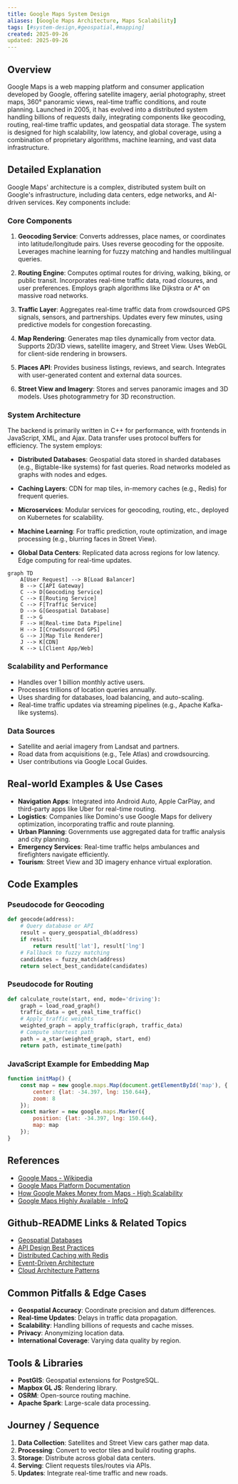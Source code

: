 ```yaml
---
title: Google Maps System Design
aliases: [Google Maps Architecture, Maps Scalability]
tags: [#system-design,#geospatial,#mapping]
created: 2025-09-26
updated: 2025-09-26
---
```


## Overview

Google Maps is a web mapping platform and consumer application developed by Google, offering satellite imagery, aerial photography, street maps, 360° panoramic views, real-time traffic conditions, and route planning. Launched in 2005, it has evolved into a distributed system handling billions of requests daily, integrating components like geocoding, routing, real-time traffic updates, and geospatial data storage. The system is designed for high scalability, low latency, and global coverage, using a combination of proprietary algorithms, machine learning, and vast data infrastructure.

## Detailed Explanation

Google Maps' architecture is a complex, distributed system built on Google's infrastructure, including data centers, edge networks, and AI-driven services. Key components include:

### Core Components

1. **Geocoding Service**: Converts addresses, place names, or coordinates into latitude/longitude pairs. Uses reverse geocoding for the opposite. Leverages machine learning for fuzzy matching and handles multilingual queries.

2. **Routing Engine**: Computes optimal routes for driving, walking, biking, or public transit. Incorporates real-time traffic data, road closures, and user preferences. Employs graph algorithms like Dijkstra or A* on massive road networks.

3. **Traffic Layer**: Aggregates real-time traffic data from crowdsourced GPS signals, sensors, and partnerships. Updates every few minutes, using predictive models for congestion forecasting.

4. **Map Rendering**: Generates map tiles dynamically from vector data. Supports 2D/3D views, satellite imagery, and Street View. Uses WebGL for client-side rendering in browsers.

5. **Places API**: Provides business listings, reviews, and search. Integrates with user-generated content and external data sources.

6. **Street View and Imagery**: Stores and serves panoramic images and 3D models. Uses photogrammetry for 3D reconstruction.

### System Architecture

The backend is primarily written in C++ for performance, with frontends in JavaScript, XML, and Ajax. Data transfer uses protocol buffers for efficiency. The system employs:

- **Distributed Databases**: Geospatial data stored in sharded databases (e.g., Bigtable-like systems) for fast queries. Road networks modeled as graphs with nodes and edges.

- **Caching Layers**: CDN for map tiles, in-memory caches (e.g., Redis) for frequent queries.

- **Microservices**: Modular services for geocoding, routing, etc., deployed on Kubernetes for scalability.

- **Machine Learning**: For traffic prediction, route optimization, and image processing (e.g., blurring faces in Street View).

- **Global Data Centers**: Replicated data across regions for low latency. Edge computing for real-time updates.

```mermaid
graph TD
    A[User Request] --> B[Load Balancer]
    B --> C[API Gateway]
    C --> D[Geocoding Service]
    C --> E[Routing Service]
    C --> F[Traffic Service]
    D --> G[Geospatial Database]
    E --> G
    F --> H[Real-time Data Pipeline]
    H --> I[Crowdsourced GPS]
    G --> J[Map Tile Renderer]
    J --> K[CDN]
    K --> L[Client App/Web]
```

### Scalability and Performance

- Handles over 1 billion monthly active users.
- Processes trillions of location queries annually.
- Uses sharding for databases, load balancing, and auto-scaling.
- Real-time traffic updates via streaming pipelines (e.g., Apache Kafka-like systems).

### Data Sources

- Satellite and aerial imagery from Landsat and partners.
- Road data from acquisitions (e.g., Tele Atlas) and crowdsourcing.
- User contributions via Google Local Guides.

## Real-world Examples & Use Cases

- **Navigation Apps**: Integrated into Android Auto, Apple CarPlay, and third-party apps like Uber for real-time routing.
- **Logistics**: Companies like Domino's use Google Maps for delivery optimization, incorporating traffic and route planning.
- **Urban Planning**: Governments use aggregated data for traffic analysis and city planning.
- **Emergency Services**: Real-time traffic helps ambulances and firefighters navigate efficiently.
- **Tourism**: Street View and 3D imagery enhance virtual exploration.

## Code Examples

### Pseudocode for Geocoding

```python
def geocode(address):
    # Query database or API
    result = query_geospatial_db(address)
    if result:
        return result['lat'], result['lng']
    # Fallback to fuzzy matching
    candidates = fuzzy_match(address)
    return select_best_candidate(candidates)
```

### Pseudocode for Routing

```python
def calculate_route(start, end, mode='driving'):
    graph = load_road_graph()
    traffic_data = get_real_time_traffic()
    # Apply traffic weights
    weighted_graph = apply_traffic(graph, traffic_data)
    # Compute shortest path
    path = a_star(weighted_graph, start, end)
    return path, estimate_time(path)
```

### JavaScript Example for Embedding Map

```javascript
function initMap() {
    const map = new google.maps.Map(document.getElementById('map'), {
        center: {lat: -34.397, lng: 150.644},
        zoom: 8
    });
    const marker = new google.maps.Marker({
        position: {lat: -34.397, lng: 150.644},
        map: map
    });
}
```

## References

- [Google Maps - Wikipedia](https://en.wikipedia.org/wiki/Google_Maps)
- [Google Maps Platform Documentation](https://developers.google.com/maps)
- [How Google Makes Money from Maps - High Scalability](https://highscalability.com/blog/2013/10/7/how-google-makes-money-from-maps.html)
- [Google Maps Highly Available - InfoQ](https://www.infoq.com/articles/google-maps-highly-available/)

## Github-README Links & Related Topics

- [Geospatial Databases](../geospatial-databases/README.md)
- [API Design Best Practices](../api-design-best-practices/README.md)
- [Distributed Caching with Redis](../distributed-caching-with-redis/README.md)
- [Event-Driven Architecture](../event-driven-architecture/README.md)
- [Cloud Architecture Patterns](../cloud-architecture-patterns/README.md)

## Common Pitfalls & Edge Cases

- **Geospatial Accuracy**: Coordinate precision and datum differences.
- **Real-time Updates**: Delays in traffic data propagation.
- **Scalability**: Handling billions of requests and cache misses.
- **Privacy**: Anonymizing location data.
- **International Coverage**: Varying data quality by region.

## Tools & Libraries

- **PostGIS**: Geospatial extensions for PostgreSQL.
- **Mapbox GL JS**: Rendering library.
- **OSRM**: Open-source routing machine.
- **Apache Spark**: Large-scale data processing.

## Journey / Sequence

1. **Data Collection**: Satellites and Street View cars gather map data.
2. **Processing**: Convert to vector tiles and build routing graphs.
3. **Storage**: Distribute across global data centers.
4. **Serving**: Client requests tiles/routes via APIs.
5. **Updates**: Integrate real-time traffic and new roads.